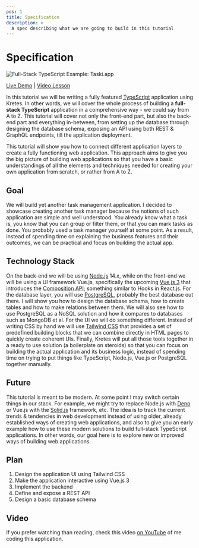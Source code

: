 ```yaml
---
pos: 1
title: Specification
description: >
  A spec describing what we are going to build in this tutorial
---
```


# Specification

![Full-Stack TypeScript Example: Taski.app](/images/taskiapp.jpg#center)

[Live Demo](https://taski.app)
| [Video Lesson](https://www.youtube.com/watch?v=rLAElFkRrWI&list=PLhXZp00uXBk5hnHEIAFl74mZyLrVKKJAD)

In this tutorial we will be writing a fully featured [TypeScript](https://www.typescriptlang.org/) application using Kretes. In other words, we will cover the whole process of building a **full-stack TypeScript** application in a comprehensive way - we could say from A to Z. This tutorial will cover not only the front-end part, but also the back-end part and everything in-between, from setting up the database through designing the database schema, exposing an API using both REST & GraphQL endpoints, till the application deployment.

This tutorial will show you how to connect different application layers to create a fully functioning web application. This approach aims to give you the big picture of building web applications so that you have a basic understandings of all the elements and techniques needed for creating your own application from scratch, or rather from A to Z.

## Goal

We will build yet another task management application. I decided to showcase creating another task manager because the notions of such application are simple and well understood. You already know what a task is, you know that you can group or filter them, or that you can mark tasks as done. You probably used a task manager yourself at some point. As a result, instead of spending time on explaining the business features and their outcomes, we can be practical and focus on building the actual app.

## Technology Stack

On the back-end we will be using [Node.js](https://nodejs.org/en/) 14.x, while on the front-end we will be using a UI framework Vue.js, specifically the upcoming [Vue.js 3](https://github.com/vuejs/vue-next) that introduces the [Composition API](https://composition-api.vuejs.org/); something similar to Hooks in React.js. For the database layer, you will use [PostgreSQL](https://www.postgresql.org/), probably the best database out there. I will show you how to design the database schema, how to create tables and how to make relations between them. We will also see how to use PostgreSQL as a NoSQL solution and how it compares to databases such as MongoDB et al. For the UI we will do something different. Instead of writing CSS by hand we will use [Tailwind CSS](https://tailwindcss.com/) that provides a set of predefined building blocks that we can combine directly in HTML pages to quickly create coherent UIs. Finally, Kretes will put all those tools together in a ready to use solution (a boilerplate on steroids) so that you can focus on building the actual application and its business logic, instead of spending time on trying to put things like TypeScript, Node.js, Vue.js or PostgreSQL together manually.

## Future

This tutorial is meant to be modern. At some point I may switch certain things in our stack. For example, we might try to replace Node.js with [Deno](https://deno.land/) or Vue.js with the [Solid.js](https://github.com/ryansolid/solid) framework, etc. The idea is to track the current trends & tendencies in web development instead of using older, already established ways of creating web applications, and also to give you an early example how to use these modern solutions to build full-stack TypeScript applications. In other words, our goal here is to explore new or improved ways of building web applications.

## Plan

1. Design the application UI using Tailwind CSS
2. Make the application interactive using Vue.js 3
3. Implement the backend
4. Define and expose a REST API
5. Design a basic database schema

## Video

If you prefer watching than reading, check this video [on YouTube](https://www.youtube.com/watch?v=rLAElFkRrWI&list=PLhXZp00uXBk5hnHEIAFl74mZyLrVKKJAD) of me coding this application.

